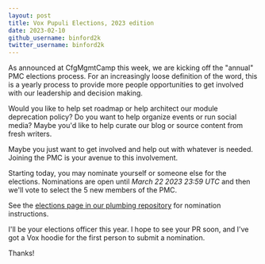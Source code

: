 ```yaml
---
layout: post
title: Vox Pupuli Elections, 2023 edition
date: 2023-02-10
github_username: binford2k
twitter_username: binford2k
---
```


As announced at CfgMgmtCamp this week, we are kicking off the "annual" PMC elections
process. For an increasingly loose definition of the word, this is a yearly process to
provide more people opportunities to get involved with our leadership and decision making.

Would you like to help set roadmap or help architect our module deprecation policy? Do
you want to help organize events or run social media? Maybe you'd like to help curate
our blog or source content from fresh writers.

Maybe you just want to get involved and help out with whatever is needed. Joining the
PMC is your avenue to this involvement.

Starting today, you may nominate yourself or someone else for the elections. Nominations
are open until *March 22 2023 23:59 UTC* and then we'll vote to select the 5 new members
of the PMC.

See the [elections page in our plumbing repository](https://github.com/voxpupuli/plumbing/blob/master/share/elections/2023-01.md)
for nomination instructions.

I'll be your elections officer this year. I hope to see your PR soon, and I've got a
Vox hoodie for the first person to submit a nomination.

Thanks!
